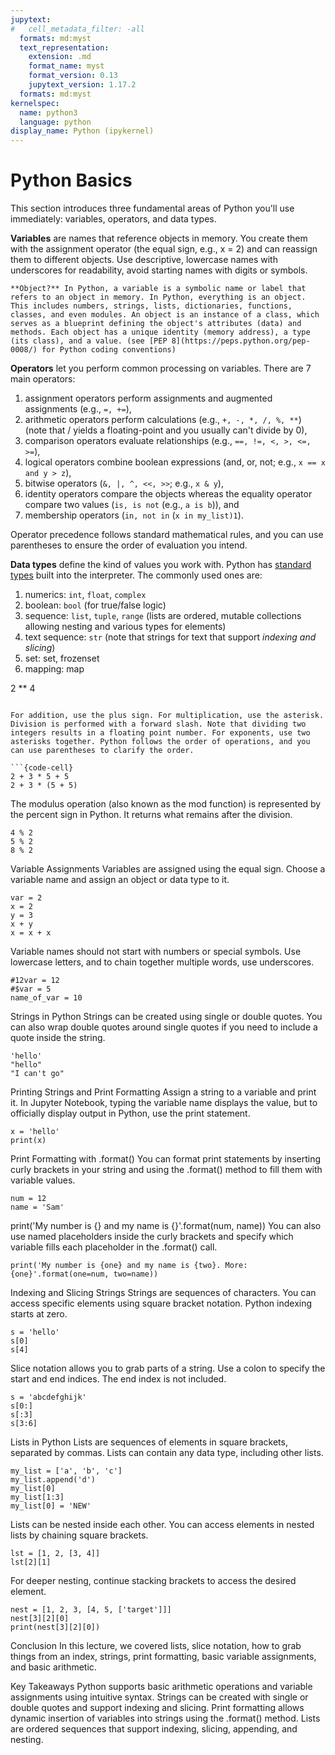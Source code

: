 ```yaml
---
jupytext:
#   cell_metadata_filter: -all
  formats: md:myst
  text_representation:
    extension: .md
    format_name: myst
    format_version: 0.13
    jupytext_version: 1.17.2
  formats: md:myst
kernelspec:
  name: python3
  language: python
display_name: Python (ipykernel)
---
```


# Python Basics

This section introduces three fundamental areas of Python you'll use immediately: variables, operators, and data types.

**Variables** are names that reference objects in memory. You create them with the assignment operator (the equal sign, e.g., x = 2) and can reassign them to different objects. Use descriptive, lowercase names with underscores for readability, avoid starting names with digits or symbols.

```{note} 
**Object?** In Python, a variable is a symbolic name or label that refers to an object in memory. In Python, everything is an object. This includes numbers, strings, lists, dictionaries, functions, classes, and even modules. An object is an instance of a class, which serves as a blueprint defining the object's attributes (data) and methods. Each object has a unique identity (memory address), a type (its class), and a value. (see [PEP 8](https://peps.python.org/pep-0008/) for Python coding conventions)
```

**Operators** let you perform common processing on variables. There are 7 main operators: 
1. assignment operators perform assignments and augmented assignments (e.g., ```=, +=```), 
2. arithmetic operators perform calculations (e.g., ```+, -, *, /, %, **```) (note that / yields a floating-point and you usually can't divide by 0), 
3. comparison operators evaluate relationships (e.g., ```==, !=, <, >, <=, >=```), 
4. logical operators combine boolean expressions (and, or, not; e.g., ```x == x and y > z```), 
5. bitwise operators (```&, |, ^, <<, >>```; e.g., ```x & y```),
6. identity operators compare the objects whereas the equality operator compare two values (```is, is not``` (e.g., ```a is b```)), and
7. membership operators (```in, not in``` (```x in my_list)1```).  

Operator precedence follows standard mathematical rules, and you can use parentheses to ensure the order of evaluation you intend.

**Data types** define the kind of values you work with. Python has [standard types](https://docs.python.org/3/library/stdtypes.html) built into the interpreter. The commonly used ones are:
1. numerics: ```int```, ```float```, ```complex```
2. boolean: ```bool``` (for true/false logic)
3. sequence: ```list```, ```tuple```, ```range``` (lists are ordered, mutable collections allowing nesting and various types for elements)
4. text sequence: ```str``` (note that strings for text that support _indexing and slicing_)
5. set: set, frozenset
6. mapping: map


2 ** 4
```

For addition, use the plus sign. For multiplication, use the asterisk. Division is performed with a forward slash. Note that dividing two integers results in a floating point number. For exponents, use two asterisks together. Python follows the order of operations, and you can use parentheses to clarify the order.

```{code-cell}
2 + 3 * 5 + 5
2 + 3 * (5 + 5)
```

The modulus operation (also known as the mod function) is represented by the percent sign in Python. It returns what remains after the division.

```{code-cell}
4 % 2
5 % 2
8 % 2
```

Variable Assignments
Variables are assigned using the equal sign. Choose a variable name and assign an object or data type to it.

```{code-cell}
var = 2
x = 2
y = 3
x + y
x = x + x
```

Variable names should not start with numbers or special symbols. Use lowercase letters, and to chain together multiple words, use underscores.

```{code-cell}
#12var = 12
#$var = 5
name_of_var = 10
```

Strings in Python
Strings can be created using single or double quotes. You can also wrap double quotes around single quotes if you need to include a quote inside the string.

```{code-cell}
'hello'
"hello"
"I can't go"
```

Printing Strings and Print Formatting
Assign a string to a variable and print it. In Jupyter Notebook, typing the variable name displays the value, but to officially display output in Python, use the print statement.

```{code-cell}
x = 'hello'
print(x)
```

Print Formatting with .format()
You can format print statements by inserting curly brackets in your string and using the .format() method to fill them with variable values.

```{code-cell}
num = 12
name = 'Sam'
```

print('My number is {} and my name is {}'.format(num, name))
You can also use named placeholders inside the curly brackets and specify which variable fills each placeholder in the .format() call.

```{code-cell}
print('My number is {one} and my name is {two}. More: {one}'.format(one=num, two=name))
```

Indexing and Slicing Strings
Strings are sequences of characters. You can access specific elements using square bracket notation. Python indexing starts at zero.

```{code-cell}
s = 'hello'
s[0]
s[4]
```

Slice notation allows you to grab parts of a string. Use a colon to specify the start and end indices. The end index is not included.

```{code-cell}
s = 'abcdefghijk'
s[0:]
s[:3]
s[3:6]
```

Lists in Python
Lists are sequences of elements in square brackets, separated by commas. Lists can contain any data type, including other lists.

```{code-cell}
my_list = ['a', 'b', 'c']
my_list.append('d')
my_list[0]
my_list[1:3]
my_list[0] = 'NEW'
```

Lists can be nested inside each other. You can access elements in nested lists by chaining square brackets.

```{code-cell}
lst = [1, 2, [3, 4]]
lst[2][1]
```
For deeper nesting, continue stacking brackets to access the desired element.

```{code-cell}
nest = [1, 2, 3, [4, 5, ['target']]]
nest[3][2][0]
print(nest[3][2][0])
```

Conclusion
In this lecture, we covered lists, slice notation, how to grab things from an index, strings, print formatting, basic variable assignments, and basic arithmetic.

Key Takeaways
Python supports basic arithmetic operations and variable assignments using intuitive syntax.
Strings can be created with single or double quotes and support indexing and slicing.
Print formatting allows dynamic insertion of variables into strings using the .format() method.
Lists are ordered sequences that support indexing, slicing, appending, and nesting.

```{bibliography}
```
